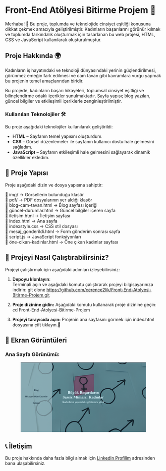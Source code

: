 #  Front-End Atölyesi Bitirme Projem 🌸
Merhaba! 👋 Bu proje, toplumda ve teknolojide cinsiyet eşitliği konusuna dikkat çekmek amacıyla geliştirilmiştir. Kadınların başarılarını görünür kılmak ve toplumda farkındalık oluşturmak için tasarlanan bu web projesi, HTML, CSS ve JavaScript kullanılarak oluşturulmuştur.

## Proje Hakkında 🌍 
Kadınların iş hayatındaki ve teknoloji dünyasındaki yerinin güçlendirilmesi, görünmez emeğin fark edilmesi ve cam tavan gibi kavramlara vurgu yapmak bu projenin temel amaçlarından biridir.

Bu projede, kadınların başarı hikayeleri, toplumsal cinsiyet eşitliği ve bilinçlendirme odaklı içerikler sunulmaktadır. Sayfa yapısı; blog yazıları, güncel bilgiler ve etkileşimli içeriklerle zenginleştirilmiştir.

### Kullanılan Teknolojiler 🛠️ 
Bu proje aşağıdaki teknolojiler kullanılarak geliştirildi:

- **HTML** – Sayfanın temel yapısını oluşturdum.
- **CSS** – Görsel düzenlemeler ile sayfanın kullanıcı dostu hale gelmesini sağladım.
- **JavaScript** – Sayfanın etkileşimli hale gelmesini sağlayarak dinamik özellikler ekledim.

## 📂 Proje Yapısı

Proje aşağıdaki dizin ve dosya yapısına sahiptir:

📂 img/                     → Görsellerin bulunduğu klasör  
📂 pdf/                     → PDF dosyalarının yer aldığı klasör  
📜 blog-cam-tavan.html      → Blog sayfası içeriği  
📜 güncel-durumlar.html     → Güncel bilgiler içeren sayfa  
📜 iletisim.html            → İletişim sayfası  
📜 index.html               → Ana sayfa  
📜 indexstyle.css           → CSS stil dosyası  
📜 mesaj_gonderildi.html    → Form gönderim sonrası sayfa  
📜 script.js                → JavaScript fonksiyonları  
📜 öne-cikan-kadinlar.html  → Öne çıkan kadınlar sayfası  

## 🚀 Projeyi Nasıl Çalıştırabilirsiniz?

Projeyi çalıştırmak için aşağıdaki adımları izleyebilirsiniz:

1. **Depoyu klonlayın:**  
Terminali açın ve aşağıdaki komutu çalıştırarak projeyi bilgisayarınıza indirin:
git clone https://github.com/cerence2lik/Front-End-Atolyesi-Bitirme-Projem.git

2. **Proje dizinine gidin:**
Aşağıdaki komutu kullanarak proje dizinine geçin:
cd Front-End-Atolyesi-Bitirme-Projem

3. **Projeyi tarayıcıda açın:**
Projenin ana sayfasını görmek için index.html dosyasına çift tıklayın.🎉

## 📸 Ekran Görüntüleri

### Ana Sayfa Görünümü:
<p align="center">
  <img src="https://github.com/cerence2lik/Front-End-Atolyesi-Bitirme-Projem/blob/main/Ekran%20Resmi%202025-01-21%2013.37.50.png" alt="Ana Sayfa" width="80%">
</p>

## 📞 İletişim
Bu proje hakkında daha fazla bilgi almak için [LinkedIn Profilim](https://www.linkedin.com/in/cerencelik2) adresinden bana ulaşabilirsiniz.

